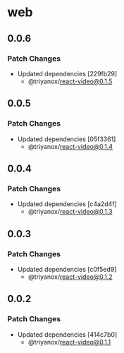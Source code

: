 # web

## 0.0.6

### Patch Changes

- Updated dependencies [229fb29]
  - @triyanox/react-video@0.1.5

## 0.0.5

### Patch Changes

- Updated dependencies [05f3361]
  - @triyanox/react-video@0.1.4

## 0.0.4

### Patch Changes

- Updated dependencies [c4a2d4f]
  - @triyanox/react-video@0.1.3

## 0.0.3

### Patch Changes

- Updated dependencies [c0f5ed9]
  - @triyanox/react-video@0.1.2

## 0.0.2

### Patch Changes

- Updated dependencies [414c7b0]
  - @triyanox/react-video@0.1.1
